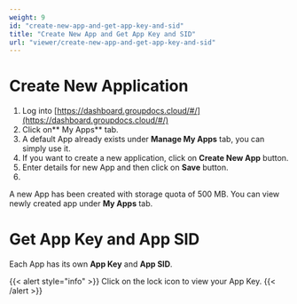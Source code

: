 ```yaml
---
weight: 9
id: "create-new-app-and-get-app-key-and-sid"
title: "Create New App and Get App Key and SID"
url: "viewer/create-new-app-and-get-app-key-and-sid"
---
```







# Create New Application #

1. Log into [https://dashboard.groupdocs.cloud/#/](https://dashboard.groupdocs.cloud/#/)
1. Click on** My Apps** tab.
1. A default App already exists under **Manage My Apps** tab, you can simply use it.
1. If you want to create a new application, click on **Create New App** button.
1. Enter details for new App and then click on **Save** button.
1. 
A new App has been created with storage quota of 500 MB. You can view newly created app under **My Apps** tab.


# Get App Key and App SID #

Each App has its own **App Key** and **App SID**.

{{< alert style="info" >}}
Click on the lock icon to view your App Key.
{{< /alert >}}